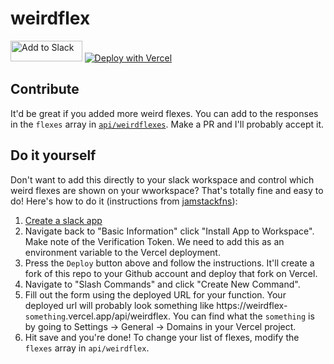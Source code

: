 # weirdflex 
<a href="https://slack.com/oauth/v2/authorize?client_id=2210535565.1346134781558&scope=commands&user_scope="><img alt="Add to Slack" height="33" width="114.675" src="https://platform.slack-edge.com/img/add_to_slack.png" srcSet="https://platform.slack-edge.com/img/add_to_slack.png 1x, https://platform.slack-edge.com/img/add_to_slack@2x.png 2x" /></a> [![Deploy with Vercel](https://vercel.com/button)](https://vercel.com/new/git/external?repository-url=https%3A%2F%2Fgithub.com%2Fsaharsh%2Fweirdflex%2Ftree%2Fmaster&env=SLACK_TOKEN&envDescription=Verification%20Token%20for%20slack%20app&envLink=https%3A%2F%2Fapi.slack.com%2Fauthentication%2Fverifying-requests-from-slack%23verifying-requests-from-slack-using-signing-secrets__verification-token-deprecation&project-name=weirdflex&repo-name=weirdflex&redirect-url=https%3A%2F%2Fgithub.com%2Fsaharsh%2Fweirdflex&demo-title=weirdflex&demo-description=A%20serverless%20slack%20app%20to%20generate%20flex%20responses&demo-url=https%3A%2F%2Fgithub.com%2Fsaharsh%2Fweirdflex&demo-image=https%3A%2F%2Fgo.srsh.link%2F0d45wd)

## Contribute
It'd be great if you added more weird flexes. You can add to the responses in the `flexes` array in [`api/weirdflexes`](https://github.com/saharsh/weirdflex/blob/master/api/weirdflex.js). Make a PR and I'll probably accept it.

## Do it yourself
Don't want to add this directly to your slack workspace and control which weird flexes are shown on your wworkspace? That's totally fine and easy to do! Here's how to do it (instructions from [jamstackfns](https://jamstackfns.com/f/slack)):

1. [Create a slack app](https://api.slack.com/apps?new_app=1)
2. Navigate back to "Basic Information" click "Install App to Workspace". Make note of the Verification Token. We need to add this as an environment variable to the Vercel deployment.
3. Press the `Deploy` button above and follow the instructions. It'll create a fork of this repo to your Github account and deploy that fork on Vercel.
4. Navigate to "Slash Commands" and click "Create New Command".
5. Fill out the form using the deployed URL for your function. Your deployed url will probably look something like https://weirdflex-`something`.vercel.app/api/weirdflex. You can find what the `something` is by going to Settings -> General -> Domains in your Vercel project.
6. Hit save and you're done!
To change your list of flexes, modify the `flexes` array in `api/weirdflex`.
